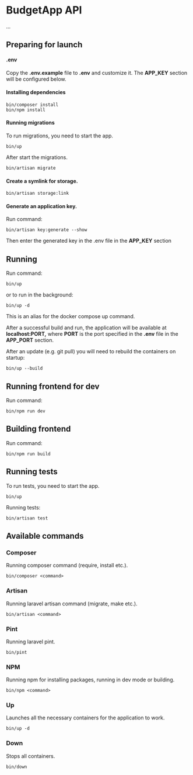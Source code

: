 # BudgetApp API
...

## Preparing for launch
#### .env
Copy the **.env.example** file to **.env** and customize it. The **APP_KEY** section will be configured below.

#### Installing dependencies
```
bin/composer install
bin/npm install
```
#### Running migrations
To run migrations, you need to start the app.
```
bin/up
```
After start the migrations.
```
bin/artisan migrate
```
#### Create a symlink for storage.
```
bin/artisan storage:link
```
#### Generate an application key.
Run command:
```
bin/artisan key:generate --show
```
Then enter the generated key in the .env file in the **APP_KEY** section

## Running
Run command:
```
bin/up
```
or to run in the background:
```
bin/up -d
```
This is an alias for the docker compose up command.

After a successful build and run, the application will be available at **localhost:PORT,** where **PORT** is the port specified in the **.env** file in the **APP_PORT** section.

After an update (e.g. git pull) you will need to rebuild the containers on startup:
```
bin/up --build
```

## Running frontend for dev
Run command:
```
bin/npm run dev
```

## Building frontend
Run command:
```
bin/npm run build
```

## Running tests
To run tests, you need to start the app.
```
bin/up
```
Running tests:
```
bin/artisan test
```

## Available commands
### Composer
Running composer command (require, install etc.).

```
bin/composer <command>
```
### Artisan
Running laravel artisan command (migrate, make etc.).

```
bin/artisan <command>
```
### Pint
Running laravel pint.

```
bin/pint
```
### NPM
Running npm for installing packages, running in dev mode or building.

```
bin/npm <command>
```
### Up
Launches all the necessary containers for the application to work.

```
bin/up -d
```
### Down
Stops all containers.

```
bin/down
```
